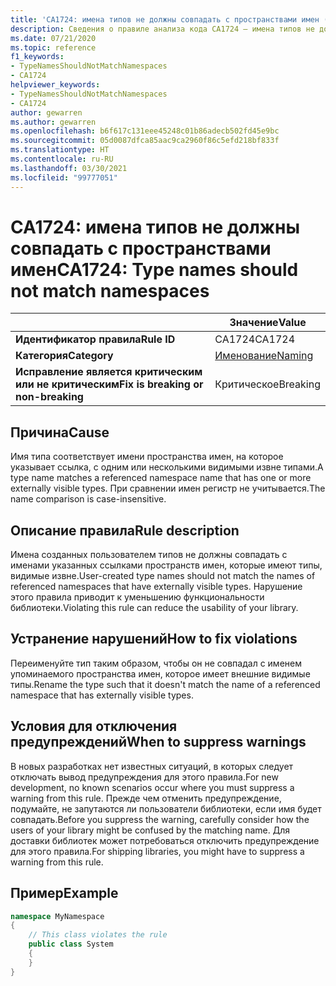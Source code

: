 ```yaml
---
title: 'CA1724: имена типов не должны совпадать с пространствами имен (анализ кода)'
description: Сведения о правиле анализа кода CA1724 — имена типов не должны совпадать с пространствами имен
ms.date: 07/21/2020
ms.topic: reference
f1_keywords:
- TypeNamesShouldNotMatchNamespaces
- CA1724
helpviewer_keywords:
- TypeNamesShouldNotMatchNamespaces
- CA1724
author: gewarren
ms.author: gewarren
ms.openlocfilehash: b6f617c131eee45248c01b86adecb502fd45e9bc
ms.sourcegitcommit: 05d0087dfca85aac9ca2960f86c5efd218bf833f
ms.translationtype: HT
ms.contentlocale: ru-RU
ms.lasthandoff: 03/30/2021
ms.locfileid: "99777051"
---
```

# <a name="ca1724-type-names-should-not-match-namespaces"></a><span data-ttu-id="ca012-103">CA1724: имена типов не должны совпадать с пространствами имен</span><span class="sxs-lookup"><span data-stu-id="ca012-103">CA1724: Type names should not match namespaces</span></span>

| | <span data-ttu-id="ca012-104">Значение</span><span class="sxs-lookup"><span data-stu-id="ca012-104">Value</span></span> |
|-|-|
| <span data-ttu-id="ca012-105">**Идентификатор правила**</span><span class="sxs-lookup"><span data-stu-id="ca012-105">**Rule ID**</span></span> |<span data-ttu-id="ca012-106">CA1724</span><span class="sxs-lookup"><span data-stu-id="ca012-106">CA1724</span></span>|
| <span data-ttu-id="ca012-107">**Категория**</span><span class="sxs-lookup"><span data-stu-id="ca012-107">**Category**</span></span> |[<span data-ttu-id="ca012-108">Именование</span><span class="sxs-lookup"><span data-stu-id="ca012-108">Naming</span></span>](naming-warnings.md)|
| <span data-ttu-id="ca012-109">**Исправление является критическим или не критическим**</span><span class="sxs-lookup"><span data-stu-id="ca012-109">**Fix is breaking or non-breaking**</span></span> |<span data-ttu-id="ca012-110">Критическое</span><span class="sxs-lookup"><span data-stu-id="ca012-110">Breaking</span></span>|

## <a name="cause"></a><span data-ttu-id="ca012-111">Причина</span><span class="sxs-lookup"><span data-stu-id="ca012-111">Cause</span></span>

<span data-ttu-id="ca012-112">Имя типа соответствует имени пространства имен, на которое указывает ссылка, с одним или несколькими видимыми извне типами.</span><span class="sxs-lookup"><span data-stu-id="ca012-112">A type name matches a referenced namespace name that has one or more externally visible types.</span></span> <span data-ttu-id="ca012-113">При сравнении имен регистр не учитывается.</span><span class="sxs-lookup"><span data-stu-id="ca012-113">The name comparison is case-insensitive.</span></span>

## <a name="rule-description"></a><span data-ttu-id="ca012-114">Описание правила</span><span class="sxs-lookup"><span data-stu-id="ca012-114">Rule description</span></span>

<span data-ttu-id="ca012-115">Имена созданных пользователем типов не должны совпадать с именами указанных ссылками пространств имен, которые имеют типы, видимые извне.</span><span class="sxs-lookup"><span data-stu-id="ca012-115">User-created type names should not match the names of referenced namespaces that have externally visible types.</span></span> <span data-ttu-id="ca012-116">Нарушение этого правила приводит к уменьшению функциональности библиотеки.</span><span class="sxs-lookup"><span data-stu-id="ca012-116">Violating this rule can reduce the usability of your library.</span></span>

## <a name="how-to-fix-violations"></a><span data-ttu-id="ca012-117">Устранение нарушений</span><span class="sxs-lookup"><span data-stu-id="ca012-117">How to fix violations</span></span>

<span data-ttu-id="ca012-118">Переименуйте тип таким образом, чтобы он не совпадал с именем упоминаемого пространства имен, которое имеет внешние видимые типы.</span><span class="sxs-lookup"><span data-stu-id="ca012-118">Rename the type such that it doesn't match the name of a referenced namespace that has externally visible types.</span></span>

## <a name="when-to-suppress-warnings"></a><span data-ttu-id="ca012-119">Условия для отключения предупреждений</span><span class="sxs-lookup"><span data-stu-id="ca012-119">When to suppress warnings</span></span>

<span data-ttu-id="ca012-120">В новых разработках нет известных ситуаций, в которых следует отключать вывод предупреждения для этого правила.</span><span class="sxs-lookup"><span data-stu-id="ca012-120">For new development, no known scenarios occur where you must suppress a warning from this rule.</span></span> <span data-ttu-id="ca012-121">Прежде чем отменить предупреждение, подумайте, не запутаются ли пользователи библиотеки, если имя будет совпадать.</span><span class="sxs-lookup"><span data-stu-id="ca012-121">Before you suppress the warning, carefully consider how the users of your library might be confused by the matching name.</span></span> <span data-ttu-id="ca012-122">Для доставки библиотек может потребоваться отключить предупреждение для этого правила.</span><span class="sxs-lookup"><span data-stu-id="ca012-122">For shipping libraries, you might have to suppress a warning from this rule.</span></span>

## <a name="example"></a><span data-ttu-id="ca012-123">Пример</span><span class="sxs-lookup"><span data-stu-id="ca012-123">Example</span></span>

```csharp
namespace MyNamespace
{
    // This class violates the rule
    public class System
    {
    }
}
```
